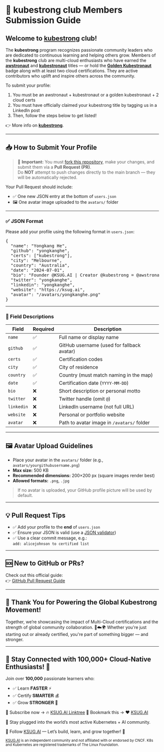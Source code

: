 # 📘 kubestrong club Members Submission Guide

## Welcome to **[kubestrong](https://linkedin.com/company/kubestrong)** club! 

The **kubestrong** program recognizes passionate community leaders who are dedicated to continuous learning and helping others grow. Members of the **kubestrong** club are multi-cloud enthusiasts who have earned the **[awstronaut](https://linkedin.com/company/awstronaut)** and **[kubestronaut](http://kb.ksug.ai)** titles — or hold the **[Golden Kubestronaut](http://gk.ksug.ai)** badge along with at least two cloud certifications. They are active contributors who uplift and inspire others across the community. 

To submit your profile:

1. You must be an awstronaut + kubestronaut or a golden kubestronaut + 2 cloud certs
2. You must have officially claimed your kubestrong title by tagging us in a LinkedIn post
3. Then, follow the steps below to get listed!

👉 More info on **[kubestrong](https://linkedin.com/company/kubestrong)**.

---

## 📥 How to Submit Your Profile

> 🚨 **Important:** You must [fork this repository](https://docs.github.com/en/get-started/quickstart/fork-a-repo), make your changes, and submit them via a **Pull Request (PR)**.  
> Do **NOT** attempt to push changes directly to the main branch — they will be automatically rejected.

Your Pull Request should include:

- ✅ One new JSON entry at the bottom of `users.json`  
- 🖼️ One avatar image uploaded to the `avatars/` folder  

---

### ✅ JSON Format

Please add your profile using the following format in `users.json`:

<pre>
{
  "name": "Yongkang He",
  "github": "yongkanghe",
  "certs": ["kubestrong"],
  "city": "Melbourne",
  "country": "Australia",
  "date": "2024-07-01",
  "bio": "Founder @KSUG.AI | Creator @kubestrong = @awstronaut + kubestronaut | Akamai Advocate | AWS Builder | Azure MVP | Google GDE | Alibaba MVP | Multi-Cloud | Community Reach | DevRel | 100K Social Reach",
  "twitter": "yongkanghe",
  "linkedin": "yongkanghe",
  "website": "https://ksug.ai",
  "avatar": "/avatars/yongkanghe.png"
}
</pre>

---

### 📌 Field Descriptions

| Field      | Required | Description |
|------------|----------|-------------|
| `name`     | ✅       | Full name or display name |
| `github`   | ✅       | GitHub username (used for fallback avatar) |
| `certs`    | ✅       | Certification codes
| `city`     | ✅       | City of residence |
| `country`  | ✅       | Country (must match naming in the map) |
| `date`     | ✅       | Certification date (`YYYY-MM-DD`) |
| `bio`      | ❌       | Short description or personal motto |
| `twitter`  | ❌       | Twitter handle (omit `@`) |
| `linkedin` | ❌       | LinkedIn username (not full URL) |
| `website`  | ❌       | Personal or portfolio website |
| `avatar`   | ❌       | Path to avatar image in `/avatars/` folder |

---

## 🖼️ Avatar Upload Guidelines

- Place your avatar in the `avatars/` folder (e.g., `avatars/yourgithubusername.png`)  
- **Max size:** 500 KB  
- **Recommended dimensions:** 200×200 px (square images render best)  
- **Allowed formats:** `.png`, `.jpg`  

> If no avatar is uploaded, your GitHub profile picture will be used by default.

---

## 💡 Pull Request Tips

- ✅ Add your profile to the **end** of `users.json`  
- ✅ Ensure your JSON is valid (use a [JSON validator](https://jsonlint.com/))  
- ✅ Use a clear commit message, e.g.:  
  `add: alicejohnson to certified list`

---

## 🆘 New to GitHub or PRs?

Check out this official guide:  
👉 [GitHub Pull Request Guide](https://docs.github.com/en/pull-requests/collaborating-with-pull-requests/proposing-changes-to-your-work-with-pull-requests)

---

## 🙌 Thank You for Powering the Global Kubestrong Movement!

Together, we’re showcasing the impact of Multi-Cloud certifications and the strength of global community collaboration. 💪☁️🌍 Whether you're just starting out or already certified, you're part of something bigger — and stronger.

---

## 📢 Stay Connected with 100,000+ Cloud-Native Enthusiasts! 🎉

Join over **100,000** passionate learners who:
- ✅ Learn 𝐅𝐀𝐒𝐓𝐄𝐑 ⚡ 
- ✅ Certify 𝐒𝐌𝐀𝐑𝐓𝐄𝐑 💰 
- ✅ Grow 𝐒𝐓𝐑𝐎𝐍𝐆𝐄𝐑 💪

📌 Subscribe now → 🔥 [KSUG.AI Linktree](https://linktr.ee/ksug.ai)
📌 Bookmark this → ❤️ [KSUG.AI](https://ksug.ai/save)

🔗 Stay plugged into the world’s most active Kubernetes + AI community.

📣 Follow [KSUG.AI](https://ksug.ai) — Let’s build, learn, and grow together! 🚀

<sub>[KSUG.AI](https://ksug.ai) is an independent community and not affiliated with or endorsed by CNCF. K8s and Kubernetes are registered trademarks of The Linux Foundation.</sub>
